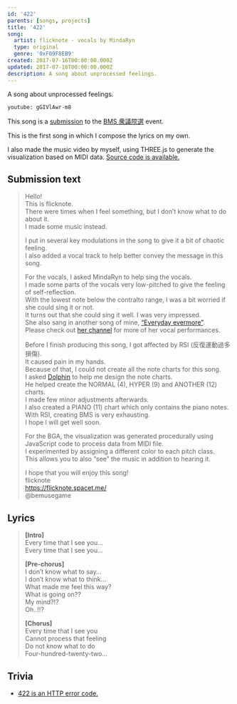```yaml
---
id: '422'
parents: [songs, projects]
title: '422'
song:
  artist: flicknote · vocals by MindaRyn
  type: original
  genre: '0xF09F8EB9'
created: 2017-07-16T00:00:00.000Z
updated: 2017-07-16T00:00:00.000Z
description: A song about unprocessed feelings.
---
```


A song about unprocessed feelings.

`youtube: gGIVlAwr-m8`

This song is a [submission](https://bmssearch.net/venue/detail?event=3&id=42) to the [BMS 衆議院選](https://qstol.info/events/BMS_Shuin/) event.

This is the first song in which I compose the lyrics on my own.

I also made the music video by myself, using THREE.js to generate the visualization based on MIDI data. [Source code is available.](https://github.com/dtinth/422)

## Submission text

> Hello! \
> This is flicknote. \
> There were times when I feel something, but I don’t know what to do about it. \
> I made some music instead.
>
> I put in several key modulations in the song to give it a bit of chaotic feeling. \
> I also added a vocal track to help better convey the message in this song.
>
> For the vocals, I asked MindaRyn to help sing the vocals. \
> I made some parts of the vocals very low-pitched to give the feeling of self-reflection. \
> With the lowest note below the contralto range, I was a bit worried if she could sing it or not. \
> It turns out that she could sing it well. I was very impressed. \
> She also sang in another song of mine, [“Everyday evermore”](/music/everyday-evermore/). \
> Please check out [her channel](https://www.youtube.com/channel/UCI3GAvwaZwf1abbeREza8eA) for more of her vocal performances.
>
> Before I finish producing this song, I got affected by RSI (反復運動過多損傷). \
> It caused pain in my hands. \
> Because of that, I could not create all the note charts for this song. \
> I asked [Dolphin](https://soundcloud.com/Dolphin) to help me design the note charts. \
> He helped create the NORMAL (4), HYPER (9) and ANOTHER (12) charts. \
> I made few minor adjustments afterwards. \
> I also created a PIANO (11) chart which only contains the piano notes. \
> With RSI, creating BMS is very exhausting. \
> I hope I will get well soon.
>
> For the BGA, the visualization was generated procedurally using JavaScript code to process data from MIDI file. \
> I experimented by assigning a different color to each pitch class. \
> This allows you to also “see” the music in addition to hearing it.
>
> I hope that you will enjoy this song! \
> flicknote \
> https://flicknote.spacet.me/ \
> @bemusegame

## Lyrics

> **[Intro]** \
> Every time that I see you… \
> Every time that I see you…
>
> **[Pre-chorus]** \
> I don’t know what to say… \
> I don’t know what to think… \
> What made me feel this way? \
> What is going on?? \
> My mind?!? \
> Oh..!!?
>
> **[Chorus]** \
> Every time that I see you \
> Cannot process that feeling \
> Do not know what to do \
> Four-hundred-twenty-two…

## Trivia

- [422 is an HTTP error code.](https://developer.mozilla.org/en-US/docs/Web/HTTP/Status/422)
